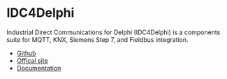 # IDC4Delphi

Industrial Direct Communications for Delphi (IDC4Delphi) is a components suite for MQTT, KNX, Siemens Step 7, and Fieldbus integration.

* [Github](https://github.com/IoTBench-org/IDC4Delphi)
* [Offical site](https://IoTBench.org/IDC4Delphi)
* [Documentation](https://docs.iotbench.org)
